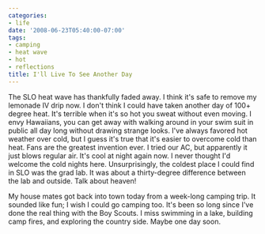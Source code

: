 ```yaml
---
categories:
- life
date: '2008-06-23T05:40:00-07:00'
tags:
- camping
- heat wave
- hot
- reflections
title: I'll Live To See Another Day
---
```


The SLO heat wave has thankfully faded away. I think it's safe to remove my lemonade IV drip now. I don't think I could have taken another day of 100+ degree heat. It's terrible when it's so hot you sweat without even moving. I envy Hawaiians, you can get away with walking around in your swim suit in public all day long without drawing strange looks. I've always favored hot weather over cold, but I guess it's true that it's easier to overcome cold than heat. Fans are the greatest invention ever. I tried our AC, but apparently it just blows regular air. It's cool at night again now. I never thought I'd welcome the cold nights here. Unsurprisingly, the coldest place I could find in SLO was the grad lab. It was about a thirty-degree difference between the lab and outside. Talk about heaven!

My house mates got back into town today from a week-long camping trip. It sounded like fun; I wish I could go camping too. It's been so long since I've done the real thing with the Boy Scouts. I miss swimming in a lake, building camp fires, and exploring the country side. Maybe one day soon.
